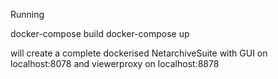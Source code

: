 Running 

docker-compose build
docker-compose up

will create a complete dockerised NetarchiveSuite with GUI on localhost:8078 and viewerproxy on localhost:8878